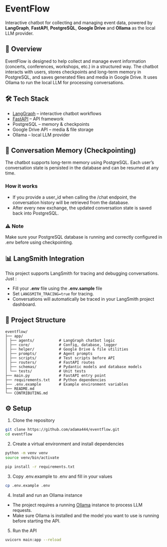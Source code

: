 # EventFlow

Interactive chatbot for collecting and managing event data, powered by **LangGraph**, **FastAPI**, **PostgreSQL**, **Google Drive** and **Ollama** as the local LLM provider.

## 🚀 Overview
EventFlow is designed to help collect and manage event information (concerts, conferences, workshops, etc.) in a structured way. The chatbot interacts with users, stores checkpoints and long-term memory in PostgreSQL, and saves generated files and media in Google Drive.
It uses Ollama to run the local LLM for processing conversations.

## 🛠 Tech Stack
- [LangGraph](https://github.com/langchain-ai/langgraph) – interactive chatbot workflows
- [FastAPI](https://fastapi.tiangolo.com/) – API framework
- PostgreSQL – memory & checkpoints
- Google Drive API – media & file storage
- Ollama – local LLM provider

## 💾 Conversation Memory (Checkpointing)
The chatbot supports long-term memory using PostgreSQL.
Each user’s conversation state is persisted in the database and can be resumed at any time.

### How it works
- If you provide a user_id when calling the /chat endpoint, the conversation history will be retrieved from the database.
- After every new exchange, the updated conversation state is saved back into PostgreSQL.

### ⚠️ Note
Make sure your PostgreSQL database is running and correctly configured in .env before using checkpointing.

## 📊 LangSmith Integration
This project supports LangSmith for tracing and debugging conversations.
Just :
- Fill your **.env** file using the **.env.sample** file
- Set `LANGSMITH_TRACING=true` for tracing. 
- Conversations will automatically be traced in your LangSmith project dashboard.

## 📂 Project Structure
```
eventflow/
├── app/
│ ├── agents/           # LangGraph chatbot logic
│ ├── core/             # Config, database, logger
│ ├── helper/           # Google Drive & file utilities
│ ├── prompts/          # Agent prompts
│ ├── scripts/          # Test scripts before API
│ ├── routers/          # FastAPI routes
│ ├── schemas/          # Pydantic models and database models
│ └── tests/            # Unit tests
├── main.py             # FastAPI entry point
├── requirements.txt    # Python dependencies
├── .env.example        # Example environment variables
├── README.md              
└── CONTRIBUTING.md       
```

## ⚙️ Setup
1. Clone the repository
```bash
git clone https://github.com/adama444/eventflow.git
cd eventflow
```

2. Create a virtual environment and install dependencies
```bash
python -m venv venv
source venv/bin/activate

pip install -r requirements.txt
```

3. Copy .env.example to .env and fill in your values
```bash
cp .env.example .env
```

4. Install and run an Ollama instance
- The project requires a running [Ollama](https://ollama.com/) instance to process LLM requests.
- Make sure Ollama is installed and the model you want to use is running before starting the API.

5. Run the API
```bash
uvicorn main:app --reload
```
